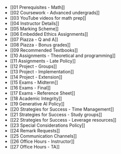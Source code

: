 - [[01 Prerequisites - Math]]
- [[02 Coursework - Advanced undergrads]]
- [[03 YouTube videos for math prep]]
- [[04 Instructor Details]]
- [[05 Marking Scheme]]
- [[06 Embedded Ethics Assignments]]
- [[07 Piazza - Q and A]]
- [[08 Piazza - Bonus grades]]
- [[09 Recommended Textbooks]]
- [[10 Assignments - Theoretical and programming]]
- [[11 Assignments - Late Policy]]
- [[12 Project - Groups]]
- [[13 Project - Implementation]]
- [[14 Project - Extension]]
- [[15 Exams - Midterm]]
- [[16 Exams - Final]]
- [[17 Exams - Reference Sheet]]
- [[18 Academic Integrity]]
- [[19 Generative AI Policy]]
- [[20 Strategies for Success - Time Management]]
- [[21 Strategies for Success - Study groups]]
- [[22 Strategies for Success - Leverage resources]]
- [[23 Special Considerations Policy]]
- [[24 Remark Requests]]
- [[25 Communication Channels]]
- [[26 Office Hours - Instructor]]
- [[27 Office Hours - TA]]